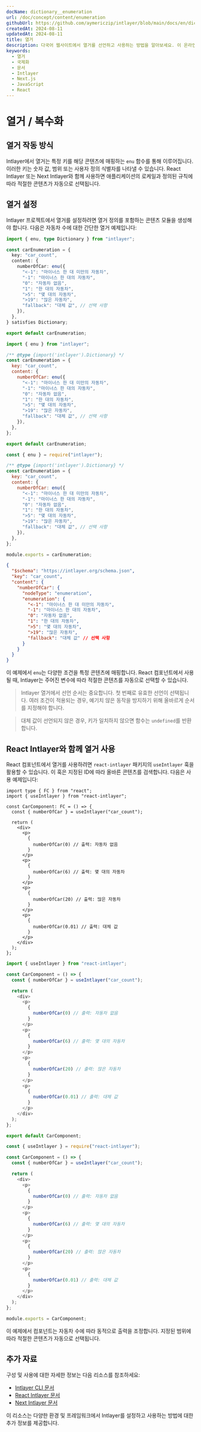 ```yaml
---
docName: dictionary__enumeration
url: /doc/concept/content/enumeration
githubUrl: https://github.com/aymericzip/intlayer/blob/main/docs/en/dictionary/enumeration.md
createdAt: 2024-08-11
updatedAt: 2024-08-11
title: 열거
description: 다국어 웹사이트에서 열거를 선언하고 사용하는 방법을 알아보세요. 이 온라인 문서의 단계를 따라 몇 분 만에 프로젝트를 설정하세요.
keywords:
  - 열거
  - 국제화
  - 문서
  - Intlayer
  - Next.js
  - JavaScript
  - React
---
```


# 열거 / 복수화

## 열거 작동 방식

Intlayer에서 열거는 특정 키를 해당 콘텐츠에 매핑하는 `enu` 함수를 통해 이루어집니다. 이러한 키는 숫자 값, 범위 또는 사용자 정의 식별자를 나타낼 수 있습니다. React Intlayer 또는 Next Intlayer와 함께 사용하면 애플리케이션의 로케일과 정의된 규칙에 따라 적절한 콘텐츠가 자동으로 선택됩니다.

## 열거 설정

Intlayer 프로젝트에서 열거를 설정하려면 열거 정의를 포함하는 콘텐츠 모듈을 생성해야 합니다. 다음은 자동차 수에 대한 간단한 열거 예제입니다:

```typescript fileName="**/*.content.ts" contentDeclarationFormat="typescript"
import { enu, type Dictionary } from "intlayer";

const carEnumeration = {
  key: "car_count",
  content: {
    numberOfCar: enu({
      "<-1": "마이너스 한 대 미만의 자동차",
      "-1": "마이너스 한 대의 자동차",
      "0": "자동차 없음",
      "1": "한 대의 자동차",
      ">5": "몇 대의 자동차",
      ">19": "많은 자동차",
      "fallback": "대체 값", // 선택 사항
    }),
  },
} satisfies Dictionary;

export default carEnumeration;
```

```javascript fileName="**/*.content.mjs" contentDeclarationFormat="esm"
import { enu } from "intlayer";

/** @type {import('intlayer').Dictionary} */
const carEnumeration = {
  key: "car_count",
  content: {
    numberOfCar: enu({
      "<-1": "마이너스 한 대 미만의 자동차",
      "-1": "마이너스 한 대의 자동차",
      "0": "자동차 없음",
      "1": "한 대의 자동차",
      ">5": "몇 대의 자동차",
      ">19": "많은 자동차",
      "fallback": "대체 값", // 선택 사항
    }),
  },
};

export default carEnumeration;
```

```javascript fileName="**/*.content.cjs" contentDeclarationFormat="commonjs"
const { enu } = require("intlayer");

/** @type {import('intlayer').Dictionary} */
const carEnumeration = {
  key: "car_count",
  content: {
    numberOfCar: enu({
      "<-1": "마이너스 한 대 미만의 자동차",
      "-1": "마이너스 한 대의 자동차",
      "0": "자동차 없음",
      "1": "한 대의 자동차",
      ">5": "몇 대의 자동차",
      ">19": "많은 자동차",
      "fallback": "대체 값", // 선택 사항
    }),
  },
};

module.exports = carEnumeration;
```

```json fileName="**/*.content.json" contentDeclarationFormat="json"
{
  "$schema": "https://intlayer.org/schema.json",
  "key": "car_count",
  "content": {
    "numberOfCar": {
      "nodeType": "enumeration",
      "enumeration": {
        "<-1": "마이너스 한 대 미만의 자동차",
        "-1": "마이너스 한 대의 자동차",
        "0": "자동차 없음",
        "1": "한 대의 자동차",
        ">5": "몇 대의 자동차",
        ">19": "많은 자동차",
        "fallback": "대체 값" // 선택 사항
      }
    }
  }
}
```

이 예제에서 `enu`는 다양한 조건을 특정 콘텐츠에 매핑합니다. React 컴포넌트에서 사용될 때, Intlayer는 주어진 변수에 따라 적절한 콘텐츠를 자동으로 선택할 수 있습니다.

> Intlayer 열거에서 선언 순서는 중요합니다. 첫 번째로 유효한 선언이 선택됩니다. 여러 조건이 적용되는 경우, 예기치 않은 동작을 방지하기 위해 올바르게 순서를 지정해야 합니다.

> 대체 값이 선언되지 않은 경우, 키가 일치하지 않으면 함수는 `undefined`를 반환합니다.

## React Intlayer와 함께 열거 사용

React 컴포넌트에서 열거를 사용하려면 `react-intlayer` 패키지의 `useIntlayer` 훅을 활용할 수 있습니다. 이 훅은 지정된 ID에 따라 올바른 콘텐츠를 검색합니다. 다음은 사용 예제입니다:

```tsx fileName="**/*.tsx" codeFormat="typescript"
import type { FC } from "react";
import { useIntlayer } from "react-intlayer";

const CarComponent: FC = () => {
  const { numberOfCar } = useIntlayer("car_count");

  return (
    <div>
      <p>
        {
          numberOfCar(0) // 출력: 자동차 없음
        }
      </p>
      <p>
        {
          numberOfCar(6) // 출력: 몇 대의 자동차
        }
      </p>
      <p>
        {
          numberOfCar(20) // 출력: 많은 자동차
        }
      </p>
      <p>
        {
          numberOfCar(0.01) // 출력: 대체 값
        }
      </p>
    </div>
  );
};
```

```javascript fileName="**/*.mjx" codeFormat="esm"
import { useIntlayer } from "react-intlayer";

const CarComponent = () => {
  const { numberOfCar } = useIntlayer("car_count");

  return (
    <div>
      <p>
        {
          numberOfCar(0) // 출력: 자동차 없음
        }
      </p>
      <p>
        {
          numberOfCar(6) // 출력: 몇 대의 자동차
        }
      </p>
      <p>
        {
          numberOfCar(20) // 출력: 많은 자동차
        }
      </p>
      <p>
        {
          numberOfCar(0.01) // 출력: 대체 값
        }
      </p>
    </div>
  );
};

export default CarComponent;
```

```javascript fileName="**/*.cjs" codeFormat="commonjs"
const { useIntlayer } = require("react-intlayer");

const CarComponent = () => {
  const { numberOfCar } = useIntlayer("car_count");

  return (
    <div>
      <p>
        {
          numberOfCar(0) // 출력: 자동차 없음
        }
      </p>
      <p>
        {
          numberOfCar(6) // 출력: 몇 대의 자동차
        }
      </p>
      <p>
        {
          numberOfCar(20) // 출력: 많은 자동차
        }
      </p>
      <p>
        {
          numberOfCar(0.01) // 출력: 대체 값
        }
      </p>
    </div>
  );
};

module.exports = CarComponent;
```

이 예제에서 컴포넌트는 자동차 수에 따라 동적으로 출력을 조정합니다. 지정된 범위에 따라 적절한 콘텐츠가 자동으로 선택됩니다.

## 추가 자료

구성 및 사용에 대한 자세한 정보는 다음 리소스를 참조하세요:

- [Intlayer CLI 문서](https://github.com/aymericzip/intlayer/blob/main/docs/ko/intlayer_cli.md)
- [React Intlayer 문서](https://github.com/aymericzip/intlayer/blob/main/docs/ko/intlayer_with_create_react_app.md)
- [Next Intlayer 문서](https://github.com/aymericzip/intlayer/blob/main/docs/ko/intlayer_with_nextjs_15.md)

이 리소스는 다양한 환경 및 프레임워크에서 Intlayer를 설정하고 사용하는 방법에 대한 추가 정보를 제공합니다.
